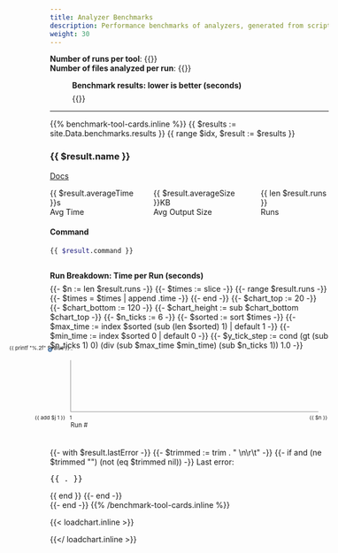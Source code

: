 ```yaml
---
title: Analyzer Benchmarks
description: Performance benchmarks of analyzers, generated from scripts/benchmark.sh.
weight: 30
---
```


**Number of runs per tool**: {{<benchmark-runs>}}  
**Number of files analyzed per run**: {{<benchmark-files>}}

<figure class="benchmarks-bar-chart" role="group" aria-labelledby="bar-caption">
  <figcaption id="bar-caption" style="font-weight:bold;margin-bottom:0.5em;">
    Benchmark results: lower is better (seconds)
  </figcaption>
  {{<benchmark-bar-chart>}}
</figure>

---

<style>
line-chart, bar-chart {
  display: block;
}

line-chart svg {
  background:var(--sl-panel-background-color);
  overflow:visible;
}

.analyzer-tool-stats {
  display:flex;
  gap:2em;
  margin:1em 0;
}

.run-breakdown-figure {
  margin: 2em 0;
  figcaption {
    font-weight: bold;
    margin-bottom: 0.5em;
  }
}

bar-chart {
  --bar-fill: light-dark(#e5e7eb, #23272f);
  --bar-text: light-dark(#222, #eee);
  --bar-label: light-dark(#555, #bbb);

  .bar {
    &.perf-best  { --bar-fill: light-dark(#22c55e, #15803d); }
    &.perf-good  { --bar-fill: light-dark(#a3e635, #65a30d); }
    &.perf-mid   { --bar-fill: light-dark(#facc15, #ca8a04); }
    &.perf-worst { --bar-fill: light-dark(#ef4444, #b91c1c); }
  }

  .bar-label {
    fill: var(--bar-text);
    font-weight: 500;
  }
  .bar-value {
    fill: var(--bar-label);
    font-variant-numeric: tabular-nums;
  }
  text {
    pointer-events: none;
  }
}

</style>

<div class="tool-cards">
{{% benchmark-tool-cards.inline %}}
{{ $results := site.Data.benchmarks.results }}
{{ range $idx, $result := $results }}
<section class="analyzer-tool-card">

### {{ $result.name }}

<sl-tag size="small" pill>
  <sl-icon slot="prefix" name="code"></sl-icon>
  <a href="{{ $result.docsUrl }}" target="_blank">
    Docs
    <sl-icon slot="suffix" name="box-arrow-up-right"></sl-icon>
  </a>
</sl-tag>

<div class="analyzer-tool-stats" style="">
  <div>
    <sl-badge variant="success" pill>
      <sl-icon slot="prefix" name="clock"></sl-icon>
      {{ $result.averageTime }}s
    </sl-badge>
    <div class="analyzer-tool-label">Avg Time</div>
  </div>
  <div>
    <sl-badge variant="neutral" pill>
      <sl-icon slot="prefix" name="file-text"></sl-icon>
      {{ $result.averageSize }}KB
    </sl-badge>
    <div class="analyzer-tool-label">Avg Output Size</div>
  </div>
  <div>
    <sl-badge variant="warning" pill>
      <sl-icon slot="prefix" name="hash"></sl-icon>
      {{ len $result.runs }}
    </sl-badge>
    <div class="analyzer-tool-label">Runs</div>
  </div>
</div>


#### Command
```bash
{{ $result.command }}
```

<figure class="run-breakdown-figure">
  <figcaption>Run Breakdown: Time per Run (seconds)</figcaption>
  <line-chart>
    {{- $n := len $result.runs -}}
    {{- $times := slice -}}
    {{- range $result.runs -}}
      {{- $times = $times | append .time -}}
    {{- end -}}
    {{- $chart_top := 20 -}}
    {{- $chart_bottom := 120 -}}
    {{- $chart_height := sub $chart_bottom $chart_top -}}
    {{- $n_ticks := 6 -}}
    {{- $sorted := sort $times -}}
    {{- $max_time := index $sorted (sub (len $sorted) 1) | default 1 -}}
    {{- $min_time := index $sorted 0 | default 0 -}}
    {{- $y_tick_step := cond (gt (sub $n_ticks 1) 0) (div (sub $max_time $min_time) (sub $n_ticks 1)) 1.0 -}}
    <svg viewBox="0 0 540 160" data-points='[{{ delimit $times ", " }}]'>
      <!-- Axes -->
      <line x1="40" y1="120" x2="520" y2="120" stroke="var(--sl-panel-border-color, #888)" stroke-width="1"/>
      <line x1="40" y1="20" x2="40" y2="120" stroke="var(--sl-panel-border-color, #888)" stroke-width="1"/>
      <!-- Y labels and ticks -->
      {{- range $i := seq 0 (sub $n_ticks 1) -}}
        {{- $value := add $min_time (mul $y_tick_step $i) -}}
        {{- $y := sub $chart_bottom (div (mul $chart_height (sub $value $min_time)) (cond (ne $max_time $min_time) (sub $max_time $min_time) 1)) -}}
        <text x="38" y="{{ add $y 3 }}" font-size="10" text-anchor="end" fill="var(--chart-label-color, var(--sl-color-neutral-900, currentColor))">{{ printf "%.2f" $value }}</text>
        <line x1="40" y1="{{ $y }}" x2="44" y2="{{ $y }}" stroke="var(--sl-panel-border-color, #888)" stroke-width="1"/>
      {{- end -}}
      {{- $.Scratch.Set "points" "" -}}
      {{- range $i, $t := $times -}}
        {{- $x := add 40 (cond (eq $n 1) 0 (div (mul 480 $i) (sub $n 1))) -}}
        {{- $y := sub 120 (div (mul 100 (sub $t $min_time)) (cond (ne $max_time $min_time) (sub $max_time $min_time) 1)) -}}
        {{- $.Scratch.Add "points" (printf "%d,%g " $x $y) -}}
      {{- end -}}
      <polyline fill="none" stroke="var(--chart-line-stroke, var(--sl-color-primary-600, #4e79a7))" stroke-width="2" points="{{ $.Scratch.Get "points" }}"/>
      <!-- Dots for each run -->
      {{- range $i, $t := $times -}}
        <circle cx="{{ add 40 (cond (eq $n 1) 0 (div (mul 480 $i) (sub $n 1))) }}" cy="{{ sub 120 (div (mul 100 (sub $t $min_time)) (cond (ne $max_time $min_time) (sub $max_time $min_time) 1)) }}" r="3" class="run-point" data-run="{{ add $i 1 }}" data-time="{{ $t }}" fill="var(--chart-point-fill, var(--sl-tooltip-background-color, #b3c9e5))" stroke="var(--chart-point-stroke, var(--sl-tooltip-border-color, #4e79a7))" stroke-width="2" />
      {{- end -}}
    <!-- X labels (every 10 runs, always last) -->
    {{- if gt $n 1 -}}
      {{- $last := cond (gt (sub $n 1) 0) (sub $n 1) 0 -}}
      {{- range $j := seq 0 $last 10 -}}
        <text x="{{ add 40 (div (mul 480 $j) (sub $n 1)) }}" y="135" font-size="10" text-anchor="middle" fill="var(--chart-label-color, var(--sl-color-neutral-900, currentColor))">{{ add $j 1 }}</text>
      {{- end -}}
      <text x="520" y="135" font-size="10" text-anchor="middle" fill="var(--chart-label-color, var(--sl-color-neutral-900, currentColor))">{{ $n }}</text>
    {{- else -}}
      <text x="40" y="135" font-size="10" text-anchor="middle" fill="var(--chart-label-color, var(--sl-color-neutral-900, currentColor))">1</text>
    {{- end -}}
      <text x="40" y="150" font-size="12" text-anchor="start" fill="var(--chart-label-color, var(--sl-color-neutral-900, currentColor))">Run #</text>
    </svg>
  </line-chart>
</figure>
<sl-details summary="Last Output (JSON)">
<sl-spinner style="font-size: 3rem;"></sl-spinner>
<zero-md id="last-output-{{ $idx }}" data-src="{{ $result.lastOutputUrl | relURL }}" no-shadow><template></template></zero-md>
</sl-details>
{{- with $result.lastError -}}
  {{- $trimmed := trim . " \n\r\t" -}}
  {{- if and (ne $trimmed "") (not (eq $trimmed nil)) -}}
    <sl-alert variant="danger" open>
      <sl-icon slot="icon" name="exclamation-triangle"></sl-icon>
      Last error: <pre>{{ . }}</pre>
    </sl-alert>
  {{ end }}
{{- end -}}
</section>
  {{- end -}}
{{% /benchmark-tool-cards.inline %}}

</div>

{{< loadchart.inline >}}
<script type="module" src="{{ "charts.js" | relURL }} "></script>
{{</ loadchart.inline >}}
<script type="module" src="https://cdn.jsdelivr.net/npm/@shoelace-style/shoelace@2.16.0/cdn/shoelace.js"></script>
<link rel="stylesheet" href="https://cdn.jsdelivr.net/npm/@shoelace-style/shoelace@2.16.0/dist/themes/light.css">
<link rel="stylesheet" href="https://cdn.jsdelivr.net/npm/@shoelace-style/shoelace@2.16.0/dist/themes/dark.css">
<link id="hljs-light" rel="stylesheet" href="https://cdn.jsdelivr.net/npm/@highlightjs/cdn-assets@11/styles/github.min.css" disabled>
<link id="hljs-dark"  rel="stylesheet" href="https://cdn.jsdelivr.net/npm/@highlightjs/cdn-assets@11/styles/github-dark.min.css" disabled>

<script type="module">
    import ZeroMd from "https://esm.sh/zero-md@3";
    customElements.define('zero-md', ZeroMd);
</script>

<script type="module">
</script>
